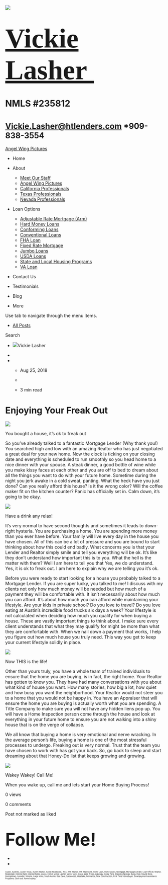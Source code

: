 

![](https://static.wixstatic.com/media/5afe60462baf41e79586f3fdaf78d664.jpg/v1/fill/w_480,h_291,al_c,q_80,usm_0.66_1.00_0.01,blur_2/5afe60462baf41e79586f3fdaf78d664.jpg)

# <span style="font-size:87px"><span style="font-family:libre baskerville,serif">[Vickie Lasher ](../index.html)</span></span>

# NMLS \#235812

# <span style="font-size:25px"><Vickie.Lasher@htlenders.com> \*909-838-3554</span>

<a href="../angel-wing-pictures.html" class="_1fbEI"><span class="_1Qjd7">Angel Wing Pictures</span></a>

-   <span id="DrpDwnMn00"><a href="../index.html" class="_11ip9"></a></span>
    Home

-   <span id="DrpDwnMn01"><a href="../about.html" class="_11ip9"></a></span>
    About

    -   [Meet Our Staff](../meet-our-staff.html)
    -   [Angel Wing Pictures](../angel-wing-pictures.html)
    -   [California Professionals](../recommended-profssionals.html)
    -   [Texas Professionals](../texas-recommended-professionals.html)
    -   [Nevada Professionals](../nevada-recommended-professionals.html)

-   <span id="DrpDwnMn02"><a href="../loan-options.html" class="_11ip9"></a></span>
    Loan Options

    -   [Adjustable Rate Mortgage (Arm)](../adjustable-rate-mortgage-arm.html)
    -   [Hard Money Loans](../hard-money-loans.html)
    -   [Conforming Loans](../conforming-loans.html)
    -   [Conventional Loans](../conventional-loans.html)
    -   [FHA Loan](../fha-loan.html)
    -   [Fixed Rate Mortgage](../fixed-rate-mortgage.html)
    -   [Jumbo Loans](../jumbo-loans.html)
    -   [USDA Loans](../rhs-loan-programs.html)
    -   [State and Local Housing Programs](../state-and-local-housing-programs.html)
    -   [VA Loan](../va-loan.html)

-   <span id="DrpDwnMn03"><a href="../contact.html" class="_11ip9"></a></span>
    Contact Us

-   <span id="DrpDwnMn04"><a href="../testimonials.html" class="_11ip9"></a></span>
    Testimonials

-   <span id="DrpDwnMn05"><a href="../blog.html" class="_11ip9"></a></span>
    Blog

-   More

Use tab to navigate through the menu items.

-   <a href="../blog.html" class="_2MzDA blog-navigation-container-color blog-navigation-container-font blog-navigation-link-hover-color">All Posts</a>

Search

-   <span class="_1NzhF avatar-image" i18n="[object Object]"><img src="https://gravatar.com/avatar/d5a4c4dfa58333c9beb6962dd38d245b?d=blank" class="_18Vq1 fluid-avatar-image" /></span><span class="iYG_V user-name _4AzY3" title="Vickie Lasher" data-hook="user-name">Vickie Lasher</span>

-

-   -   <span class="post-metadata__date time-ago" title="Aug 25, 2018" data-hook="time-ago">Aug 25, 2018</span>
    -

    -   <span class="post-metadata__readTime" i18n="[object Object]" title="3 min read" data-hook="time-to-read">3 min read</span>

# <span class="post-title__text blog-post-title-font blog-post-title-color"><span class="blog-post-title-font blog-post-title-color">Enjoying Your Freak Out</span></span>

<span class="_2PHJq public-DraftStyleDefault-ltr">  
</span>

<img src="https://static.wixstatic.com/media/b5d103_aa735b8038be4d0ab144391fee51c980~mv2.jpg/v1/fit/w_750,h_750,al_c,q_20/file.jpg" class="OzAYt _3ii3f" />

<span class="_2PHJq public-DraftStyleDefault-ltr">  
</span>

<span class="_2PHJq public-DraftStyleDefault-ltr">You bought a house, it’s ok to freak out</span>

<span class="_2PHJq public-DraftStyleDefault-ltr">So you’ve already talked to a fantastic Mortgage Lender (Why thank you!) You searched high and low with an amazing Realtor who has just negotiated a great deal for your new home. Now the clock is ticking on your closing date and everything is scheduled to run smoothly so you head home to a nice dinner with your spouse. A steak dinner, a good bottle of wine while you make kissy faces at each other and you are off to bed to dream about all the things you want to do with your future home. Sometime during the night you jerk awake in a cold sweat, panting. What the heck have you just done? Can you really afford this house? Is it the wrong color? Will the coffee maker fit on the kitchen counter? Panic has officially set in. Calm down, it’s going to be okay. </span>

<span class="_2PHJq public-DraftStyleDefault-ltr">  
</span>

<img src="https://static.wixstatic.com/media/b5d103_2a371352a81a4523944c2af1754c05b3~mv2.jpg/v1/fit/w_750,h_1334,al_c,q_20/file.jpg" class="OzAYt _3ii3f" />

<span class="EilAw" dir="auto">Have a drink any relax!</span>

<span class="_2PHJq public-DraftStyleDefault-ltr">  
</span>

<span class="_2PHJq public-DraftStyleDefault-ltr">  
</span>

<span class="_2PHJq public-DraftStyleDefault-ltr">It’s very normal to have second thoughts and sometimes it leads to down-right hysteria. You are purchasing a home. You are spending more money than you ever have before. Your family will live every day in the house you have chosen. All of this can be a lot of pressure and you are bound to start thinking about how this could end badly. What concerns you is that your Lender and Realtor simply smile and tell you everything will be ok. It’s like they don’t understand how important this is to you. What the hell is the matter with them? Well I am here to tell you that Yes, we do understand. Yes, it is ok to freak out. I am here to explain why we are telling you it’s ok.</span>

<span class="_2PHJq public-DraftStyleDefault-ltr">  
</span>

<span class="_2PHJq public-DraftStyleDefault-ltr">Before you were ready to start looking for a house you probably talked to a Mortgage Lender. If you are super lucky, you talked to me! I discuss with my clients not only how much money will be needed but how much of a payment they will be comfortable with. It isn’t necessarily about how much you can afford. It’s about how much you can afford while maintaining your lifestyle. Are your kids in private school? Do you love to travel? Do you love eating at Austin’s incredible food trucks six days a week? Your lifestyle is not calculated when deciding how much you qualify for when buying a house. These are vastly important things to think about. I make sure every client understands that what they may qualify for might be more than what they are comfortable with. When we nail down a payment that works, I help you figure out how much house you truly need. This way you get to keep your current lifestyle solidly in place. </span>

<span class="_2PHJq public-DraftStyleDefault-ltr">  
</span>

<img src="https://static.wixstatic.com/media/b5d103_f803f959e9934774b47c44738029fe1c~mv2_d_4032_3024_s_4_2.jpg/v1/fit/w_750,h_563,al_c,q_20/file.jpg" class="OzAYt _3ii3f" />

<span class="EilAw" dir="auto">Now THIS is the life!</span>

<span class="_2PHJq public-DraftStyleDefault-ltr">  
</span>

<span class="_2PHJq public-DraftStyleDefault-ltr">Other than yours truly, you have a whole team of trained individuals to ensure that the home you are buying, is in fact, the right home. Your Realtor has gotten to know you. They have had many conversations with you about what kind of house you want. How many stories, how big a lot, how quiet and how busy you want the neighborhood. Your Realtor would not steer you to a home that you would not be happy in. You have an Appraiser that will ensure the home you are buying is actually worth what you are spending. A Title Company to make sure you will not have any hidden liens pop up. You will have a Home Inspection person come through the house and look at everything in your future home to ensure you are not walking into a shiny house that is on the verge of collapse. </span>

<span class="_2PHJq public-DraftStyleDefault-ltr">  
</span>

<span class="_2PHJq public-DraftStyleDefault-ltr">We all know that buying a home is very emotional and nerve wracking. In the average person’s life, buying a home is one of the most stressful processes to undergo. Freaking out is very normal. Trust that the team you have chosen to work with has got your back. So, go back to sleep and start dreaming about that Honey-Do list that keeps growing and growing. </span>

<span class="_2PHJq public-DraftStyleDefault-ltr">  
</span>

<img src="https://static.wixstatic.com/media/b5d103_1ecccba139ca4a5985399588bf6fc4ab~mv2_d_3024_4032_s_4_2.jpg/v1/fit/w_750,h_1000,al_c,q_20/file.jpg" class="OzAYt _3ii3f" />

<span class="EilAw" dir="auto">Wakey Wakey! Call Me!</span>

<span class="_2PHJq public-DraftStyleDefault-ltr">  
</span>

<span class="_2PHJq public-DraftStyleDefault-ltr">When you wake up, call me and lets start your Home Buying Process!</span>

<span class="_2PHJq public-DraftStyleDefault-ltr">  
</span>

<span class="_38Zqt"></span>

<span class="_38Zqt"></span>

<span class="_38Zqt"></span>

<span class="_38Zqt"></span>

<span tabindex="0">0 views</span>

<span tabindex="0">0 comments</span>

<span class="_3KwtW" aria-live="off">Post not marked as liked</span><span class="_1l1q9" data-hook="like-button-with-count__like-count"></span>

<span class="_1jqCz blog-text-background-color"></span><span class="_1jqCz blog-text-background-color"></span><span class="_1jqCz blog-text-background-color"></span>

# <span style="font-size:55px;"><span style="font-weight:bold;">Follow Me!</span></span>

-   <span id="dataItem-jjeedrml1-comp-jjeedrlu"><a href="https://www.facebook.com/vickie.s.lasher" class="_26AQd"></a></span>
-   <span id="dataItem-jjeedrmm-comp-jjeedrlu"><a href="https://www.instagram.com/vickielasher/" class="_26AQd"></a></span>

<span class="color_12"><span style="font-size:6px">Austin, Austintx, Austin Texas, Austin Realtor, Austin Realestate,  ATX, ATX Realtor ATX Realestate, Home Loan, Home Loans, Mortgage, Mortgage Lender, Loan Officer, Realtor, Realestate, Interest Rate, Interest Rates, Loans, Home, Vickie Lasher, Vicky, Vicki, Oasis, Lake Travis, Lakeway, Cedar Park, Dripping Springs, Buda, Kyle, Round Rock, Georgetown, Leander, Volente, Largo Vista, South Austin, Bee Cave, Spicewood, Westlake, Refinance, New Construction, First Time Homebuyer, Downpayment assistance Programs, Cash out, home buying</span></span>


